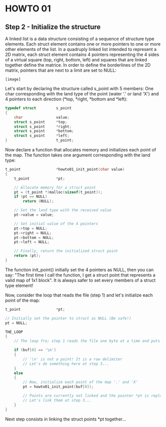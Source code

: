 # HOWTO 01
## Step 2 - Initialize the structure

A linked list is a data structure consisting of a sequence of structure type elements. Each struct element contains one or more pointers to one or more other elements of the list. In a quadruply linked list intended to represent a 2D matrix, each struct element contains 4 pointers representing the 4 sides of a virtual square (top, right, bottom, left) and squares that are linked together define the matrice. In order to define the borderlines of the 2D matrix, pointers that are next to a limit are set to NULL:

	[image]

Let's start by declaring the structure called s_point with 5 members: One char corresponding with the land type of the point (water '.' or land 'X') and 4 pointers to each direction (*top, *right, *bottom and *left):

```c
typedef struct         s_point
{
	char               value;
	struct s_point     *top;
	struct s_point     *right;
	struct s_point     *bottom;
	struct s_point     *left;
}                      t_point;
```

Now declare a function that allocates memory and initializes each point of the map. The function takes one argument corresponding with the land type:

```c
t_point                *howto01_init_point(char value)
{
	t_point            *pt;

	// Allocate memory for a struct point
	pt = (t_point *)malloc(sizeof(t_point));
	if (pt == NULL)
		return (NULL);

	// Set the land type with the received value
	pt->value = value;

	// Set initial value of the 4 pointers
	pt->top = NULL;
	pt->right = NULL;
	pt->bottom = NULL;
	pt->left = NULL;

	// Finally, return the initialized struct point
	return (pt);
}
```

The function init_point() initially set the 4 pointers as NULL, then you can say: "The first time I call the function, I get a struct point that represents a valid map of 1x1 block". It is always safer to set every members of a struct type element!

Now, consider the loop that reads the file (step 1) and let's initialize each point of the map:

```c
t_point                *pt;

// Initially set the pointer to struct as NULL (Be safe!)
pt = NULL;

THE_LOOP
{
	// The loop fro; step 1 reads the file one byte at a time and puts it into buf[0]

	if (buf[0] == '\n')
	{
		// '\n' is not a point! It is a row delimiter
		// Let's do something here at step 3...
	}
	else
	{
		// Now, initialize each point of the map '.' and 'X'
		pt = howto01_init_point(buf[0]);

		// Points are currently not linked and the pointer *pt is replaced each turn
		// Let's link them at step 3...
	}
}
```

Next step consists in linking the struct points *pt together...